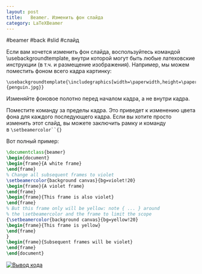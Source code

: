 ```yaml
---
layout: post
title:   Beamer. Изменить фон слайда
category: LaTeXBeamer
---
```


#beamer #back #slid #слайд
  
Если вам хочется изменить фон слайда, воспользуйтесь командой \usebackgroundtemplate, внутри которой могут быть любые латеховские инструкции (в т.ч. и размещение изображения). Например, мы можем поместить фоном всего кадра картинку:  
  
```
\usebackgroundtemplate{\includegraphics[width=\paperwidth,height=\paperheight]{penguin.jpg}}
```

Изменяйте фоновое полотно перед началом кадра, а не внутри кадра.


Поместите команду за пределы кадра. Это приведет к изменению цвета фона для каждого последующего кадра. Если вы хотите просто изменить этот слайд, вы можете заключить рамку и команду в `\setbeamercolor``{}`

Вот полный пример:

```latex
\documentclass{beamer}
\begin{document}
\begin{frame}{A white frame}
\end{frame}
% Change all subsequent frames to violet
\setbeamercolor{background canvas}{bg=violet!20}
\begin{frame}{A violet frame}
\end{frame}
\begin{frame}{This frame is also violet}
\end{frame}
% But this frame only will be yellow: note { ... } around
% the \setbeamercolor and the frame to limit the scope 
{\setbeamercolor{background canvas}{bg=yellow!20}
\begin{frame}{This frame is yellow}
\end{frame}
}
\begin{frame}{Subsequent frames will be violet}
\end{frame}
\end{document}
```

[![Вывод кода](https://i.sstatic.net/2OUa7.png)](https://i.sstatic.net/2OUa7.png)
